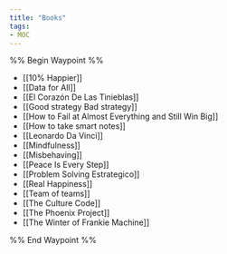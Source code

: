 ```yaml
---
title: "Books"
tags:
- MOC
---
```



%% Begin Waypoint %%
- [[10% Happier]]
- [[Data for All]]
- [[El Corazón De Las Tinieblas]]
- [[Good strategy Bad strategy]]
- [[How to Fail at Almost Everything and Still Win Big]]
- [[How to take smart notes]]
- [[Leonardo Da Vinci]]
- [[Mindfulness]]
- [[Misbehaving]]
- [[Peace Is Every Step]]
- [[Problem Solving Estrategico]]
- [[Real Happiness]]
- [[Team of teams]]
- [[The Culture Code]]
- [[The Phoenix Project]]
- [[The Winter of Frankie Machine]]

%% End Waypoint %%
